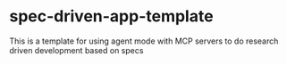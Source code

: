 # spec-driven-app-template
This is a template for using agent mode with MCP servers to do research driven development based on specs
